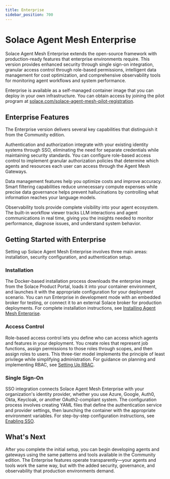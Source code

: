 ```yaml
---
title: Enterprise
sidebar_position: 700
---
```


# Solace Agent Mesh Enterprise

Solace Agent Mesh Enterprise extends the open-source framework with production-ready features that enterprise environments require. This version provides enhanced security through single sign-on integration, granular access control through role-based permissions, intelligent data management for cost optimization, and comprehensive observability tools for monitoring agent workflows and system performance.

Enterprise is available as a self-managed container image that you can deploy in your own infrastructure. You can obtain access by joining the pilot program at [solace.com/solace-agent-mesh-pilot-registration](https://solace.com/solace-agent-mesh-pilot-registration/).

## Enterprise Features

The Enterprise version delivers several key capabilities that distinguish it from the Community edition.

Authentication and authorization integrate with your existing identity systems through SSO, eliminating the need for separate credentials while maintaining security standards. You can configure role-based access control to implement granular authorization policies that determine which agents and resources each user can access through the Agent Mesh Gateways.

Data management features help you optimize costs and improve accuracy. Smart filtering capabilities reduce unnecessary compute expenses while precise data governance helps prevent hallucinations by controlling what information reaches your language models.

Observability tools provide complete visibility into your agent ecosystem. The built-in workflow viewer tracks LLM interactions and agent communications in real time, giving you the insights needed to monitor performance, diagnose issues, and understand system behavior.

## Getting Started with Enterprise

Setting up Solace Agent Mesh Enterprise involves three main areas: installation, security configuration, and authentication setup.

### Installation

The Docker-based installation process downloads the enterprise image from the Solace Product Portal, loads it into your container environment, and launches it with the appropriate configuration for your deployment scenario. You can run Enterprise in development mode with an embedded broker for testing, or connect it to an external Solace broker for production deployments. For complete installation instructions, see [Installing Agent Mesh Enterprise](installation.md).

### Access Control

Role-based access control lets you define who can access which agents and features in your deployment. You create roles that represent job functions, assign permissions to those roles through scopes, and then assign roles to users. This three-tier model implements the principle of least privilege while simplifying administration. For guidance on planning and implementing RBAC, see [Setting Up RBAC](rbac-setup-guide.md).

### Single Sign-On

SSO integration connects Solace Agent Mesh Enterprise with your organization's identity provider, whether you use Azure, Google, Auth0, Okta, Keycloak, or another OAuth2-compliant system. The configuration process involves creating YAML files that define the authentication service and provider settings, then launching the container with the appropriate environment variables. For step-by-step configuration instructions, see [Enabling SSO](single-sign-on.md).

## What's Next

After you complete the initial setup, you can begin developing agents and gateways using the same patterns and tools available in the Community edition. The Enterprise features operate transparently—your agents and tools work the same way, but with the added security, governance, and observability that production environments demand. 